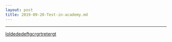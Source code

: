 ```yaml
---
layout: post
title: 2019-09-20-Test-in-academy.md
---
```


---
[loldededeftgcrgrtretergt](https://scratch.mit.edu/projects/330556191/embed)
